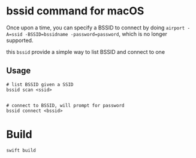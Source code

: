 # bssid command for macOS

Once upon a time, you can specify a BSSID to connect by doing `airport -A=ssid -BSSID=bssidname -password=password`, which is no longer supported.


this `bssid` provide a simple way to list BSSID and connect to one


## Usage

``` shell
# list BSSID given a SSID
bssid scan <ssid>


# connect to BSSID, will prompt for password
bssid connect <bssid>
```

# Build

``` shell
swift build
```
